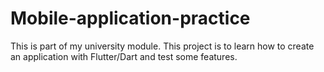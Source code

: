 # Mobile-application-practice
This is part of my university module. This project is to learn how to create an application with Flutter/Dart and test some features. 
